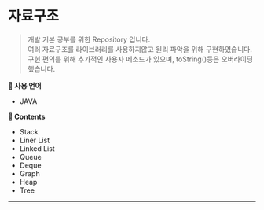 # 자료구조 

> 개발 기본 공부를 위한 Repository 입니다.  
> 여러 자료구조를 라이브러리를 사용하지않고 원리 파악을 위해 구현하였습니다.  
> 구현 편의를 위해 추가적인 사용자 메소드가 있으며, toString()등은 오버라이딩 했습니다.  

**:pushpin: 사용 언어**
* JAVA

**:book: Contents**
* Stack
* Liner List
* Linked List
* Queue
* Deque
* Graph
* Heap
* Tree
---
